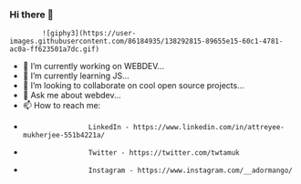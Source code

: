                                                         
                                                       
### Hi there 👋

            ![giphy3](https://user-images.githubusercontent.com/86184935/138292815-89655e15-60c1-4781-ac0a-ff623501a7dc.gif)



- 🔭 I’m currently working on WEBDEV...                                                                   
- 🌱 I’m currently learning JS...
- 👯 I’m looking to collaborate on cool open source projects...
- 💬 Ask me about webdev...
- 📫 How to reach me: 
-                     LinkedIn - https://www.linkedin.com/in/attreyee-mukherjee-551b4221a/
-                     Twitter - https://twitter.com/twtamuk
-                     Instagram - https://www.instagram.com/__adormango/
                      

